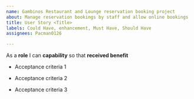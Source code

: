 ```yaml
---
name: Gambinos Restaurant and Lounge reservation booking project
about: Manage reservation bookings by staff and allow online bookings
title: User Story <Title>
labels: Could Have, enhancement, Must Have, Should Have
assignees: Pacman0126

---
```


As a **role** I can **capability** so that **received benefit**

- Acceptance criteria 1

- Acceptance criteria 2

- Acceptance criteria 3
